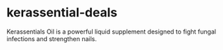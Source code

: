 # kerassential-deals
Kerassentials Oil is a powerful liquid supplement designed to fight fungal infections and strengthen nails. 
